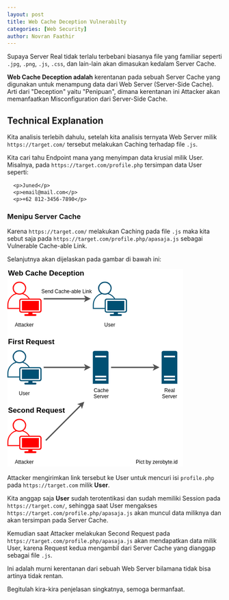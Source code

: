 ```yaml
---
layout: post
title: Web Cache Deception Vulnerabilty
categories: [Web Security]
author: Novran Faathir
---
```


Supaya Server Real tidak terlalu terbebani biasanya file yang familiar seperti `.jpg`, `.png`, `.js`, `.css`, dan lain-lain akan dimasukan kedalam Server Cache.

**Web Cache Deception adalah** kerentanan pada sebuah Server Cache yang digunakan untuk menampung data dari Web Server (Server-Side Cache). Arti dari "Deception" yaitu "Penipuan", dimana kerentanan ini Attacker akan memanfaatkan Misconfiguration dari Server-Side Cache.

## Technical Explanation

Kita analisis terlebih dahulu, setelah kita analisis ternyata Web Server milik `https://target.com/` tersebut melakukan Caching terhadap file `.js`.

Kita cari tahu Endpoint mana yang menyimpan data krusial milik User.
Misalnya, pada `https://target.com/profile.php` tersimpan data User seperti:
```
  <p>Juned</p>
  <p>email@mail.com</p>
  <p>+62 812-3456-7890</p>
```

### Menipu Server Cache

Karena `https://target.com/` melakukan Caching pada file `.js` maka kita sebut saja pada `https://target.com/profile.php/apasaja.js` sebagai Vulnerable Cache-able Link.

Selanjutnya akan dijelaskan pada gambar di bawah ini:

![Web Cache Deception](/images/Web%20Cache%20Deception.png)

Attacker mengirimkan link tersebut ke User untuk mencuri isi `profile.php` pada `https://target.com` milik **User**.

Kita anggap saja **User** sudah terotentikasi dan sudah memiliki Session pada `https://target.com/`, sehingga saat User mengakses `https://target.com/profile.php/apasaja.js` akan muncul data miliknya dan akan tersimpan pada Server Cache.

Kemudian saat Attacker melakukan Second Request pada `https://target.com/profile.php/apasaja.js` akan mendapatkan data milik User, karena Request kedua mengambil dari Server Cache yang dianggap sebagai file `.js`.

Ini adalah murni kerentanan dari sebuah Web Server bilamana tidak bisa artinya tidak rentan.

Begitulah kira-kira penjelasan singkatnya, semoga bermanfaat.
